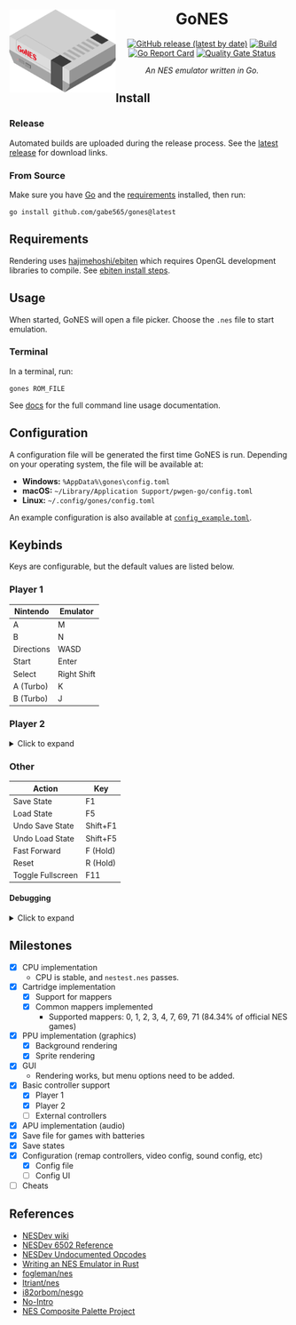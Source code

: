 <div align="center">
<h1>
  <img src="assets/icon.svg" width="192" align="left"/>
  GoNES
</h1>

[![GitHub release (latest by date)](https://img.shields.io/github/v/release/gabe565/gones)](https://github.com/gabe565/gones/releases)
[![Build](https://github.com/gabe565/gones/actions/workflows/build.yml/badge.svg)](https://github.com/gabe565/gones/actions/workflows/build.yml)
[![Go Report Card](https://goreportcard.com/badge/github.com/gabe565/gones)](https://goreportcard.com/report/github.com/gabe565/gones)
[![Quality Gate Status](https://sonarcloud.io/api/project_badges/measure?project=gabe565_gones&metric=alert_status)](https://sonarcloud.io/summary/new_code?id=gabe565_gones)

_An NES emulator written in Go._

</div>

## Install

### Release

Automated builds are uploaded during the release process. See the [latest release](https://github.com/gabe565/gones/releases/latest) for download links.

### From Source

Make sure you have [Go](https://go.dev/doc/install) and the [requirements](#requirements) installed, then run:

```shell
go install github.com/gabe565/gones@latest
```

## Requirements

Rendering uses [hajimehoshi/ebiten](https://github.com/hajimehoshi/ebiten) which requires
OpenGL development libraries to compile.
See [ebiten install steps](https://ebitengine.org/en/documents/install.html).

## Usage

When started, GoNES will open a file picker. Choose the `.nes` file to start emulation.

### Terminal

In a terminal, run:

```shell
gones ROM_FILE
```

See [docs](./docs/gones.md) for the full command line usage documentation.

## Configuration

A configuration file will be generated the first time GoNES is run. Depending on your operating system, the file will be available at:
- **Windows:** `%AppData%\gones\config.toml`
- **macOS:** `~/Library/Application Support/pwgen-go/config.toml`
- **Linux:** `~/.config/gones/config.toml`

An example configuration is also available at [`config_example.toml`](config_example.toml).

## Keybinds

Keys are configurable, but the default values are listed below.

### Player 1

| Nintendo   | Emulator    |
|------------|-------------|
| A          | M           |
| B          | N           |
| Directions | WASD        |
| Start      | Enter       |
| Select     | Right Shift |
| A (Turbo)  | K           |
| B (Turbo)  | J           |

### Player 2

<details>
  <summary>Click to expand</summary>

| Nintendo   | Emulator          |
|------------|-------------------|
| A          | Num Pad 3         |
| B          | Num Pad 2         |
| Directions | Home/Del/End/PgDn |
| Start      | Num Pad Enter     |
| Select     | Num Pad Plus      |
| A (Turbo)  | Num Pad 6         |
| B (Turbo)  | Num Pad 5         |

</details>

### Other

| Action            | Key      |
|-------------------|----------|
| Save State        | F1       |
| Load State        | F5       |
| Undo Save State   | Shift+F1 |
| Undo Load State   | Shift+F5 |
| Fast Forward      | F (Hold) |
| Reset             | R (Hold) |
| Toggle Fullscreen | F11      |

#### Debugging

<details>
  <summary>Click to expand</summary>

| Action                                            | Key |
|---------------------------------------------------|-----|
| Toggle step debugging                             | `   |
| Toggle stdout trace log (when step debug enabled) | Tab |
| Step to next frame                                | 1   |
| Run to next render                                | 2   |

</details>

## Milestones

- [x] CPU implementation
  - CPU is stable, and `nestest.nes` passes.
- [x] Cartridge implementation
  - [x] Support for mappers
  - [x] Common mappers implemented
    - Supported mappers: 0, 1, 2, 3, 4, 7, 69, 71 (84.34% of official NES games)
- [x] PPU implementation (graphics)
  - [x] Background rendering
  - [x] Sprite rendering
- [x] GUI
  - Rendering works, but menu options need to be added.
- [x] Basic controller support
  - [x] Player 1
  - [x] Player 2
  - [ ] External controllers
- [x] APU implementation (audio)
- [x] Save file for games with batteries
- [x] Save states
- [x] Configuration (remap controllers, video config, sound config, etc)
  - [x] Config file
  - [ ] Config UI
- [ ] Cheats

## References

- [NESDev wiki](https://www.nesdev.org/wiki/Nesdev_Wiki)
- [NESDev 6502 Reference](https://www.nesdev.org/obelisk-6502-guide/)
- [NESDev Undocumented Opcodes](https://www.nesdev.org/undocumented_opcodes.txt)
- [Writing an NES Emulator in Rust](https://bugzmanov.github.io/nes_ebook/)
- [fogleman/nes](https://github.com/fogleman/nes)
- [ltriant/nes](https://github.com/ltriant/nes)
- [i82orbom/nesgo](https://github.com/i82orbom/nesgo)
- [No-Intro](https://no-intro.org)
- [NES Composite Palette Project](https://www.firebrandx.com/nespalette.html)
